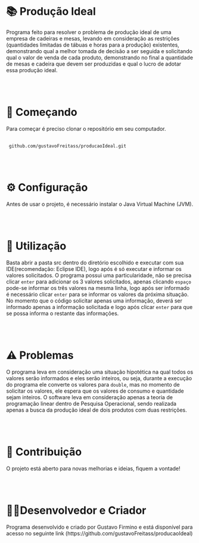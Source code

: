 <h1>📚 Produção Ideal</h1>
Programa feito para resolver o problema de produção ideal de uma empresa de cadeiras e mesas, levando em consideração as restrições 
(quantidades limitadas de tábuas e horas para a produção) existentes, demonstrando qual a melhor tomada de decisão a ser seguida e solicitando qual o valor de venda de cada produto, demonstrando no final a quantidade de mesas e cadeira que devem ser produzidas e qual o lucro de adotar essa produção ideal.

<br></br>

<h1>🚀 Começando</h1>
Para começar é preciso clonar o repositório em seu computador.
<br></br>


```
 github.com/gustavoFreitass/producaoIdeal.git 
```

<br></br>

<h1>⚙️ Configuração</h1>
Antes de usar o projeto, é necessário instalar o Java Virtual Machine (JVM).

<br></br>

<h1>🔧 Utilização</h1>
<p>
  Basta abrir a pasta src dentro do diretório escolhido e executar com sua IDE(recomendação: Eclipse IDE), logo após é só executar e informar os valores solicitados.
O programa possui uma particularidade, não se precisa clicar <code>enter</code> para adicionar os 3 valores solicitados, apenas clicando <code>espaço</code> pode-se informar 
os três valores na mesma linha, logo após ser informado é necessário clicar <code>enter</code> para se informar os valores da próxima situação. No momento que o código solicitar 
apenas uma informação, deverá ser informado apenas a informação solicitada e logo após clicar <code>enter</code> para que se possa informa o restante das informações.
</p>

<br></br>

<h1>⚠️ Problemas</h1>
<p>
  O programa leva em consideração uma situação hipotética na qual todos os valores serão informados e eles serão inteiros, ou seja, durante a execução do programa ele
converte os valores para <code>double</code>, mas no momento de solicitar os valores, ele espera que os valores de consumo e quantidade sejam inteiros. O software
leva em consideração apenas a teoria de programação linear dentro de Pesquisa Operacional, sendo realizada apenas a busca da produção ideal de dois produtos com duas restrições.
</p>

<br></br>

<h1>🤝 Contribuição</h1>
<p>
  O projeto está aberto para novas melhorias e ideias, fiquem a vontade!
</p>

<br></br>

<h1>👨‍💻Desenvolvedor e Criador</h1>
<p>
  Programa desenvolvido e criado por Gustavo Firmino e está disponível para acesso no seguinte link (https://github.com/gustavoFreitass/producaoIdeal)
</p>
